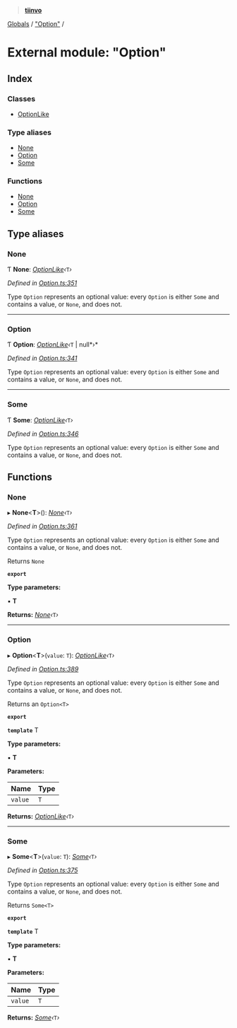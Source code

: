 > **[tiinvo](../README.md)**

[Globals](../README.md) / ["Option"](_option_.md) /

# External module: "Option"

## Index

### Classes

* [OptionLike](../classes/_option_.optionlike.md)

### Type aliases

* [None](_option_.md#none)
* [Option](_option_.md#option)
* [Some](_option_.md#some)

### Functions

* [None](_option_.md#none)
* [Option](_option_.md#option)
* [Some](_option_.md#some)

## Type aliases

###  None

Ƭ **None**: *[OptionLike](../classes/_option_.optionlike.md)‹*`T`*›*

*Defined in [Option.ts:351](https://github.com/OctoD/tiinvo/blob/e04fdb4/src/Option.ts#L351)*

Type `Option` represents an optional value: every `Option` is either
`Some` and contains a value, or `None`, and does not.

___

###  Option

Ƭ **Option**: *[OptionLike](../classes/_option_.optionlike.md)‹*`T` | null*›*

*Defined in [Option.ts:341](https://github.com/OctoD/tiinvo/blob/e04fdb4/src/Option.ts#L341)*

Type `Option` represents an optional value: every `Option` is either
`Some` and contains a value, or `None`, and does not.

___

###  Some

Ƭ **Some**: *[OptionLike](../classes/_option_.optionlike.md)‹*`T`*›*

*Defined in [Option.ts:346](https://github.com/OctoD/tiinvo/blob/e04fdb4/src/Option.ts#L346)*

Type `Option` represents an optional value: every `Option` is either
`Some` and contains a value, or `None`, and does not.

## Functions

###  None

▸ **None**<**T**>(): *[None]()‹*`T`*›*

*Defined in [Option.ts:361](https://github.com/OctoD/tiinvo/blob/e04fdb4/src/Option.ts#L361)*

Type `Option` represents an optional value: every `Option` is either
`Some` and contains a value, or `None`, and does not.

Returns `None`

**`export`** 

**Type parameters:**

▪ **T**

**Returns:** *[None]()‹*`T`*›*

___

###  Option

▸ **Option**<**T**>(`value`: `T`): *[OptionLike](../classes/_option_.optionlike.md)‹*`T`*›*

*Defined in [Option.ts:389](https://github.com/OctoD/tiinvo/blob/e04fdb4/src/Option.ts#L389)*

Type `Option` represents an optional value: every `Option` is either
`Some` and contains a value, or `None`, and does not.

Returns an `Option<T>`

**`export`** 

**`template`** T

**Type parameters:**

▪ **T**

**Parameters:**

Name | Type |
------ | ------ |
`value` | `T` |

**Returns:** *[OptionLike](../classes/_option_.optionlike.md)‹*`T`*›*

___

###  Some

▸ **Some**<**T**>(`value`: `T`): *[Some]()‹*`T`*›*

*Defined in [Option.ts:375](https://github.com/OctoD/tiinvo/blob/e04fdb4/src/Option.ts#L375)*

Type `Option` represents an optional value: every `Option` is either
`Some` and contains a value, or `None`, and does not.

Returns `Some<T>`

**`export`** 

**`template`** T

**Type parameters:**

▪ **T**

**Parameters:**

Name | Type |
------ | ------ |
`value` | `T` |

**Returns:** *[Some]()‹*`T`*›*